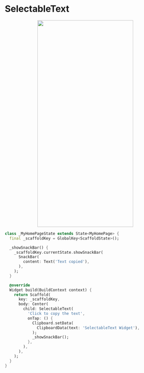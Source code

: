 # SelectableText
<p align="center">
<img src="https://docs.google.com/uc?id=15wuK4fvGJoyWIoIZJ0epBifrfhmUrU1u" height="649" width="300">
</p>

```dart
class _MyHomePageState extends State<MyHomePage> {
  final _scaffoldKey = GlobalKey<ScaffoldState>();

  _showSnackBar() {
    _scaffoldKey.currentState.showSnackBar(
      SnackBar(
        content: Text('Text copied'),
      ),
    );
  }

  @override
  Widget build(BuildContext context) {
    return Scaffold(
      key: _scaffoldKey,
      body: Center(
        child: SelectableText(
          'Click to copy the text',
          onTap: () {
            Clipboard.setData(
              ClipboardData(text: 'SelectableText Widget'),
            );
            _showSnackBar();
          },
        ),
      ),
    );
  }
}
```
